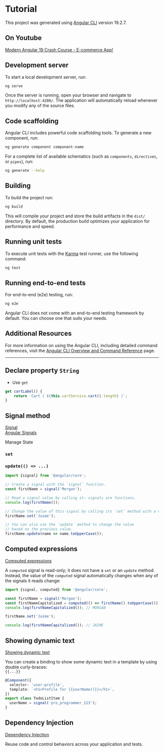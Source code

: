 # Tutorial

This project was generated using [Angular CLI](https://github.com/angular/angular-cli) version 19.2.7.

## On Youtube  
[Modern Angular 19 Crash Course - E-commerce App!](https://www.youtube.com/watch?v=RNr1QZM4A38)  


## Development server

To start a local development server, run:

```bash
ng serve
```

Once the server is running, open your browser and navigate to `http://localhost:4200/`. The application will automatically reload whenever you modify any of the source files.

## Code scaffolding

Angular CLI includes powerful code scaffolding tools. To generate a new component, run:

```bash
ng generate component component-name
```

For a complete list of available schematics (such as `components`, `directives`, or `pipes`), run:

```bash
ng generate --help
```

## Building

To build the project run:

```bash
ng build
```

This will compile your project and store the build artifacts in the `dist/` directory. By default, the production build optimizes your application for performance and speed.

## Running unit tests

To execute unit tests with the [Karma](https://karma-runner.github.io) test runner, use the following command:

```bash
ng test
```

## Running end-to-end tests

For end-to-end (e2e) testing, run:

```bash
ng e2e
```

Angular CLI does not come with an end-to-end testing framework by default. You can choose one that suits your needs.

## Additional Resources

For more information on using the Angular CLI, including detailed command references, visit the [Angular CLI Overview and Command Reference](https://angular.dev/tools/cli) page.

---

## Declare property `String`
- Use `get`  

```ts
get cartLabel() {
    return `Cart ( ${this.cartService.cart().length} )`;
}
```  

## Signal method  

[Signal](https://angular.dev/essentials/signals)  
[Angular Signals](https://angular.dev/guide/signals)  

Manage State  

### `set`  
### `update(() => ...)`

```ts
import {signal} from '@angular/core';

// Create a signal with the `signal` function.
const firstName = signal('Morgan');

// Read a signal value by calling it— signals are functions.
console.log(firstName());

// Change the value of this signal by calling its `set` method with a new value.
firstName.set('Jaime');

// You can also use the `update` method to change the value
// based on the previous value.
firstName.update(name => name.toUpperCase());

```  

## Computed expressions  
[Computed expressions](https://angular.dev/essentials/signals#computed-expressions)  

A `computed` signal is read-only; it does not have a `set` or an `update` method. Instead, the value of the `computed` signal automatically changes when any of the signals it reads change:  

```ts
import {signal, computed} from '@angular/core';

const firstName = signal('Morgan');
const firstNameCapitalized = computed(() => firstName().toUpperCase());
console.log(firstNameCapitalized()); // MORGAN

firstName.set('Jaime');

console.log(firstNameCapitalized()); // JAIME

```  

## Showing dynamic text  
[Showing dynamic text](https://angular.dev/essentials/templates#showing-dynamic-text)  

You can create a binding to show some dynamic text in a template by using double curly-braces:  
`{{...}}`
```ts
@Component({
  selector: 'user-profile',
  template: `<h1>Profile for {{userName()}}</h1>`,
})
export class TodoListItem {
  userName = signal('pro_programmer_123');
}
```  

## Dependency Injection  

[Dependency Injection](https://angular.dev/essentials/dependency-injection)  

Reuse code and control behaviors across your application and tests.  








